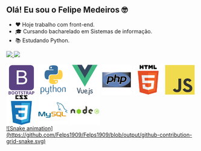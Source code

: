 ## **Olá! Eu sou o Felipe Medeiros 🤓**

* ❤️ Hoje trabalho com front-end.
* 🎓 Cursando bacharelado em Sistemas de informação.
* 📚 Estudando Python.

<div>
  <a href="github.com/Felps1909">
  <img height="180em" src="https://github-readme-stats.vercel.app/api?username=Felps1909&show_icons=true&theme=dracula&include_all_commits=true&count_private=true"/>
  <img height="180em" src="https://github-readme-stats.vercel.app/api/top-langs/?username=Felps1909&layout=compact&langs_count=7&theme=dracula"/>
</div>
<div style = "display:inline-block"><br>
  <img align="center" alt="Felps-Bootstrap" height="80" width="80"  src="https://raw.githubusercontent.com/devicons/devicon/master/icons/bootstrap/bootstrap-plain-wordmark.svg">
  <img align="center" alt="Felps-Python" height="80" width="80"  src="https://raw.githubusercontent.com/devicons/devicon/master/icons/python/python-original-wordmark.svg">
  <img align="center" alt="Felps-Vuejs" height="80" width="80"  src="https://raw.githubusercontent.com/devicons/devicon/master/icons/vuejs/vuejs-original-wordmark.svg">
  <img align="center" alt="Felps-Php" height="80" width="80"  src="https://raw.githubusercontent.com/devicons/devicon/master/icons/php/php-original.svg">
  <img align="center" alt="Felps-Html"
       height="80" width="80"  src="https://raw.githubusercontent.com/devicons/devicon/master/icons/html5/html5-original-wordmark.svg">
   <img align="center" alt="Felps-JS"
        height="80" width="80"  src="https://raw.githubusercontent.com/devicons/devicon/master/icons/javascript/javascript-original.svg">
  <img align="center" alt="Felps-Css3"
       height="80" width="80"  src="https://raw.githubusercontent.com/devicons/devicon/master/icons/css3/css3-original-wordmark.svg">
    <img align="center" alt="Felps-Mysql"
       height="80" width="80"  src="https://raw.githubusercontent.com/devicons/devicon/master/icons/mysql/mysql-original-wordmark.svg">
    <img align="center" alt="Felps-Node"
       height="80" width="80"  src="https://raw.githubusercontent.com/devicons/devicon/master/icons/nodejs/nodejs-original-wordmark.svg">
</div>
![Snake animation](https://github.com/Felps1909/Felps1909/blob/output/github-contribution-grid-snake.svg)



